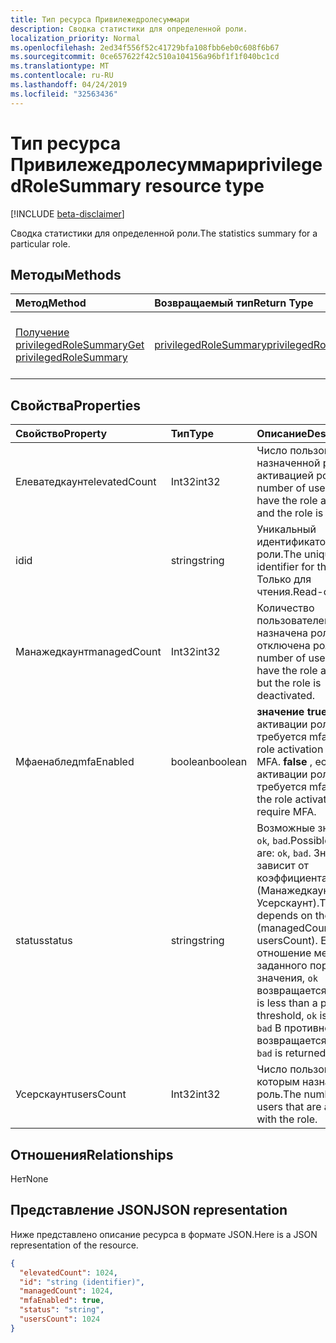```yaml
---
title: Тип ресурса Привилежедролесуммари
description: Сводка статистики для определенной роли.
localization_priority: Normal
ms.openlocfilehash: 2ed34f556f52c41729bfa108fbb6eb0c608f6b67
ms.sourcegitcommit: 0ce657622f42c510a104156a96bf1f1f040bc1cd
ms.translationtype: MT
ms.contentlocale: ru-RU
ms.lasthandoff: 04/24/2019
ms.locfileid: "32563436"
---
```

# <a name="privilegedrolesummary-resource-type"></a><span data-ttu-id="2f177-103">Тип ресурса Привилежедролесуммари</span><span class="sxs-lookup"><span data-stu-id="2f177-103">privilegedRoleSummary resource type</span></span>

[!INCLUDE [beta-disclaimer](../../includes/beta-disclaimer.md)]

<span data-ttu-id="2f177-104">Сводка статистики для определенной роли.</span><span class="sxs-lookup"><span data-stu-id="2f177-104">The statistics summary for a particular role.</span></span>


## <a name="methods"></a><span data-ttu-id="2f177-105">Методы</span><span class="sxs-lookup"><span data-stu-id="2f177-105">Methods</span></span>

| <span data-ttu-id="2f177-106">Метод</span><span class="sxs-lookup"><span data-stu-id="2f177-106">Method</span></span>           | <span data-ttu-id="2f177-107">Возвращаемый тип</span><span class="sxs-lookup"><span data-stu-id="2f177-107">Return Type</span></span>    |<span data-ttu-id="2f177-108">Описание</span><span class="sxs-lookup"><span data-stu-id="2f177-108">Description</span></span>|
|:---------------|:--------|:----------|
|[<span data-ttu-id="2f177-109">Получение privilegedRoleSummary</span><span class="sxs-lookup"><span data-stu-id="2f177-109">Get privilegedRoleSummary</span></span>](../api/privilegedrolesummary-get.md) | [<span data-ttu-id="2f177-110">privilegedRoleSummary</span><span class="sxs-lookup"><span data-stu-id="2f177-110">privilegedRoleSummary</span></span>](privilegedrolesummary.md) |<span data-ttu-id="2f177-111">Чтение свойств и связей объекта Привилежедролесуммари.</span><span class="sxs-lookup"><span data-stu-id="2f177-111">Read properties and relationships of privilegedRoleSummary object.</span></span>|

## <a name="properties"></a><span data-ttu-id="2f177-112">Свойства</span><span class="sxs-lookup"><span data-stu-id="2f177-112">Properties</span></span>
| <span data-ttu-id="2f177-113">Свойство</span><span class="sxs-lookup"><span data-stu-id="2f177-113">Property</span></span>     | <span data-ttu-id="2f177-114">Тип</span><span class="sxs-lookup"><span data-stu-id="2f177-114">Type</span></span>   |<span data-ttu-id="2f177-115">Описание</span><span class="sxs-lookup"><span data-stu-id="2f177-115">Description</span></span>|
|:---------------|:--------|:----------|
|<span data-ttu-id="2f177-116">Елеватедкаунт</span><span class="sxs-lookup"><span data-stu-id="2f177-116">elevatedCount</span></span>|<span data-ttu-id="2f177-117">Int32</span><span class="sxs-lookup"><span data-stu-id="2f177-117">int32</span></span>|<span data-ttu-id="2f177-118">Число пользователей с назначенной ролью и активацией роли.</span><span class="sxs-lookup"><span data-stu-id="2f177-118">The number of users that have the role assigned and the role is activated.</span></span>|
|<span data-ttu-id="2f177-119">id</span><span class="sxs-lookup"><span data-stu-id="2f177-119">id</span></span>|<span data-ttu-id="2f177-120">string</span><span class="sxs-lookup"><span data-stu-id="2f177-120">string</span></span>| <span data-ttu-id="2f177-121">Уникальный идентификатор для роли.</span><span class="sxs-lookup"><span data-stu-id="2f177-121">The unique identifier for the role.</span></span> <span data-ttu-id="2f177-122">Только для чтения.</span><span class="sxs-lookup"><span data-stu-id="2f177-122">Read-only.</span></span>|
|<span data-ttu-id="2f177-123">Манажедкаунт</span><span class="sxs-lookup"><span data-stu-id="2f177-123">managedCount</span></span>|<span data-ttu-id="2f177-124">Int32</span><span class="sxs-lookup"><span data-stu-id="2f177-124">int32</span></span>|<span data-ttu-id="2f177-125">Количество пользователей, которым назначена роль, но отключена роль.</span><span class="sxs-lookup"><span data-stu-id="2f177-125">The number of users that have the role assigned but the role is deactivated.</span></span>|
|<span data-ttu-id="2f177-126">Мфаенаблед</span><span class="sxs-lookup"><span data-stu-id="2f177-126">mfaEnabled</span></span>|<span data-ttu-id="2f177-127">boolean</span><span class="sxs-lookup"><span data-stu-id="2f177-127">boolean</span></span>|<span data-ttu-id="2f177-128">**значение true** , если для активации роли требуется mfa.</span><span class="sxs-lookup"><span data-stu-id="2f177-128">**true** if the role activation requires MFA.</span></span> <span data-ttu-id="2f177-129">**false** , если для активации роли не требуется mfa.</span><span class="sxs-lookup"><span data-stu-id="2f177-129">**false** if the role activation doesn't require MFA.</span></span>|
|<span data-ttu-id="2f177-130">status</span><span class="sxs-lookup"><span data-stu-id="2f177-130">status</span></span>|<span data-ttu-id="2f177-131">string</span><span class="sxs-lookup"><span data-stu-id="2f177-131">string</span></span>| <span data-ttu-id="2f177-132">Возможные значения: `ok`, `bad`.</span><span class="sxs-lookup"><span data-stu-id="2f177-132">Possible values are: `ok`, `bad`.</span></span> <span data-ttu-id="2f177-133">Значение зависит от коэффициента (Манажедкаунт/Усерскаунт).</span><span class="sxs-lookup"><span data-stu-id="2f177-133">The value depends on the ratio of (managedCount / usersCount).</span></span> <span data-ttu-id="2f177-134">Если отношение меньше заданного порогового значения, `ok` возвращается.</span><span class="sxs-lookup"><span data-stu-id="2f177-134">If the ratio is less than a predefined threshold, `ok` is returned.</span></span> <span data-ttu-id="2f177-135">`bad` В противном случае возвращается.</span><span class="sxs-lookup"><span data-stu-id="2f177-135">Otherwise, `bad` is returned.</span></span>|
|<span data-ttu-id="2f177-136">Усерскаунт</span><span class="sxs-lookup"><span data-stu-id="2f177-136">usersCount</span></span>|<span data-ttu-id="2f177-137">Int32</span><span class="sxs-lookup"><span data-stu-id="2f177-137">int32</span></span>|<span data-ttu-id="2f177-138">Число пользователей, которым назначена роль.</span><span class="sxs-lookup"><span data-stu-id="2f177-138">The number of users that are assigned with the role.</span></span>|

## <a name="relationships"></a><span data-ttu-id="2f177-139">Отношения</span><span class="sxs-lookup"><span data-stu-id="2f177-139">Relationships</span></span>
<span data-ttu-id="2f177-140">Нет</span><span class="sxs-lookup"><span data-stu-id="2f177-140">None</span></span>


## <a name="json-representation"></a><span data-ttu-id="2f177-141">Представление JSON</span><span class="sxs-lookup"><span data-stu-id="2f177-141">JSON representation</span></span>

<span data-ttu-id="2f177-142">Ниже представлено описание ресурса в формате JSON.</span><span class="sxs-lookup"><span data-stu-id="2f177-142">Here is a JSON representation of the resource.</span></span>

<!-- {
  "blockType": "resource",
  "optionalProperties": [

  ],
  "@odata.type": "microsoft.graph.privilegedRoleSummary"
}-->

```json
{
  "elevatedCount": 1024,
  "id": "string (identifier)",
  "managedCount": 1024,
  "mfaEnabled": true,
  "status": "string",
  "usersCount": 1024
}

```

<!-- uuid: 8fcb5dbc-d5aa-4681-8e31-b001d5168d79
2015-10-25 14:57:30 UTC -->
<!--
{
  "type": "#page.annotation",
  "description": "privilegedRoleSummary resource",
  "keywords": "",
  "section": "documentation",
  "tocPath": "",
  "suppressions": [
    "Error: /api-reference/beta/resources/privilegedrolesummary.md:\r\n      Exception processing links.\r\n    System.ArgumentException: Link Definition was null. Link text: !INCLUDE [beta-disclaimer](../../includes/beta-disclaimer.md)\r\n      at ApiDoctor.Validation.DocFile.get_LinkDestinations()\r\n      at ApiDoctor.Validation.DocSet.ValidateLinks(Boolean includeWarnings, String[] relativePathForFiles, IssueLogger issues, Boolean requireFilenameCaseMatch, Boolean printOrphanedFiles)"
  ]
}
-->

